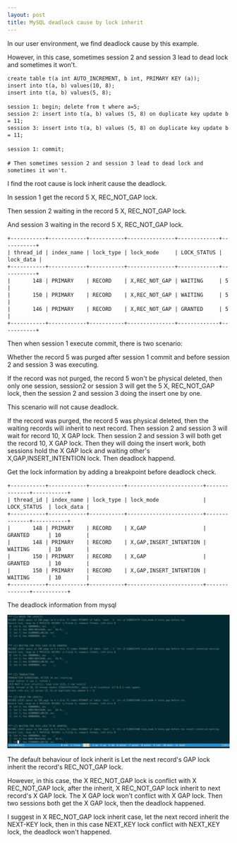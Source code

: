 ```yaml
---
layout: post
title: MySQL deadlock cause by lock inherit
---
```



In our user environment, we find deadlock cause by this example.

However, in this case, sometimes session 2 and session 3 lead to dead lock and sometimes it won't.



```mysql
create table t(a int AUTO_INCREMENT, b int, PRIMARY KEY (a));
insert into t(a, b) values(10, 8);
insert into t(a, b) values(5, 8); 

session 1: begin; delete from t where a=5;
session 2: insert into t(a, b) values (5, 8) on duplicate key update b = 11;
session 3: insert into t(a, b) values (5, 8) on duplicate key update b = 11;

session 1: commit;

# Then sometimes session 2 and session 3 lead to dead lock and sometimes it won't.
```



I find the root cause is lock inherit cause the deadlock.



In session 1 get the record 5 X, REC_NOT_GAP lock.

Then session 2 waiting in the record 5 X, REC_NOT_GAP lock.

And session 3 waiting in the record 5 X, REC_NOT_GAP lock.



```mysql
+-----------+------------+-----------+---------------+-------------+-----------+
| thread_id | index_name | lock_type | lock_mode     | LOCK_STATUS | lock_data |
+-----------+------------+-----------+---------------+-------------+-----------+
|       148 | PRIMARY    | RECORD    | X,REC_NOT_GAP | WAITING     | 5         |
|       150 | PRIMARY    | RECORD    | X,REC_NOT_GAP | WAITING     | 5         |
|       146 | PRIMARY    | RECORD    | X,REC_NOT_GAP | GRANTED     | 5         |
+-----------+------------+-----------+---------------+-------------+-----------+
```



Then when session 1 execute commit, there is two scenario:

Whether the record 5 was purged after session 1 commit and before session 2 and session 3 was executing.



If the record was not purged, the record 5 won't be physical deleted, then only one session, session2 or session 3 will get the 5 X, REC_NOT_GAP lock, then the session 2 and session 3 doing the insert one by one.

This scenario will not cause deadlock.



If the record was purged, the record 5 was physical deleted, then the waiting records will inherit to next record. Then session 2 and session 3 will wait for record 10, X GAP lock. Then session 2 and session 3 will both get the record 10, X GAP lock. Then they will doing the insert work, both sessions hold the X GAP lock and waiting other's X,GAP,INSERT_INTENTION lock. Then deadlock happend.

Get the lock information by adding a breakpoint before deadlock check.



```mysql
+-----------+------------+-----------+------------------------+--------------+-----------+
| thread_id | index_name | lock_type | lock_mode              | LOCK_STATUS  | lock_data |
+-----------+------------+-----------+------------------------+--------------+-----------+
|       148 | PRIMARY    | RECORD    | X,GAP                  | GRANTED      | 10        |
|       148 | PRIMARY    | RECORD    | X,GAP,INSERT_INTENTION | WAITING      | 10        |
|       150 | PRIMARY    | RECORD    | X,GAP                  | GRANTED      | 10        |
|       150 | PRIMARY    | RECORD    | X,GAP,INSERT_INTENTION | WAITING      | 10        |
+-----------+------------+-----------+------------------------+--------------+-----------+
```



The deadlock information from mysql

![image-20240321061350101](https://raw.githubusercontent.com/baotiao/bb/main/uPic/image-20240321061350101.png)



The default behaviour of lock inherit is Let the next record's GAP lock inherit the record's REC_NOT_GAP lock.

However, in this case, the X REC_NOT_GAP lock is conflict with X REC_NOT_GAP lock, after the inherit, X REC_NOT_GAP lock inherit to next record's X GAP lock. The X GAP lock won't conflict with X GAP lock. Then two sessions both get the X GAP lock, then the deadlock happened.

I suggest in X REC_NOT_GAP lock inherit case, let the next record inherit the NEXT-KEY lock, then in this case NEXT_KEY lock conflict with NEXT_KEY lock, the deadlock won't happened.

